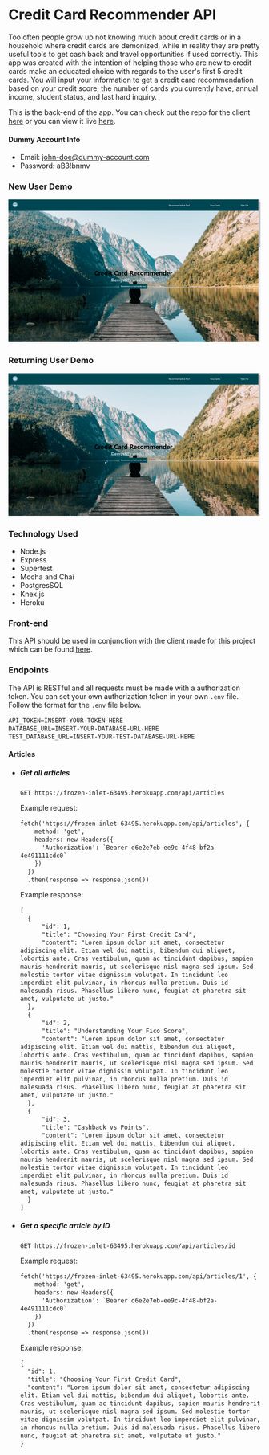 # Credit Card Recommender API

 Too often people grow up not knowing much about credit cards or in a household where credit cards are demonized, while in reality they are pretty useful tools to get cash back and travel opportunities if used correctly. This app was created with the intention of helping those who are new to credit cards make an educated choice with regards to the user's first 5 credit cards. You will input your information to get a credit card recommendation based on your credit score, the number of cards you currently have, annual income, student status, and last hard inquiry.

This is the back-end of the app. You can check out the repo for the client [here](https://github.com/Human437/credit-card-recommender) or you can view it live [here](https://credit-card-recommender.vercel.app/).

#### Dummy Account Info
- Email: john-doe@dummy-account.com
- Password: aB3!bnmv

### New User Demo
![](./gifsForReadMe/newUser.gif)

### Returning User Demo
![](./gifsForReadMe/returningUser.gif)

### Technology Used
- Node.js
- Express
- Supertest
- Mocha and Chai
- PostgresSQL
- Knex.js
- Heroku

### Front-end
This API should be used in conjunction with the client made for this project which can be found [here](https://github.com/Human437/credit-card-recommender).

### Endpoints

The API is RESTful and all requests must be made with a authorization token. You can set your own authorization token in your own `.env` file. Follow the format for the `.env` file below.
````
API_TOKEN=INSERT-YOUR-TOKEN-HERE
DATABASE_URL=INSERT-YOUR-DATABASE-URL-HERE
TEST_DATABASE_URL=INSERT-YOUR-TEST-DATABASE-URL-HERE
````

#### Articles
- ##### Get all articles
  ````
  GET https://frozen-inlet-63495.herokuapp.com/api/articles
  ````
  Example request:
  ````
  fetch('https://frozen-inlet-63495.herokuapp.com/api/articles', {
      method: 'get',
      headers: new Headers({
        'Authorization': `Bearer d6e2e7eb-ee9c-4f48-bf2a-4e491111cdc0`
      })
    })
    .then(response => response.json())
  ````
  Example response:
  ````
  [
    {
        "id": 1,
        "title": "Choosing Your First Credit Card",
        "content": "Lorem ipsum dolor sit amet, consectetur adipiscing elit. Etiam vel dui mattis, bibendum dui aliquet, lobortis ante. Cras vestibulum, quam ac tincidunt dapibus, sapien mauris hendrerit mauris, ut scelerisque nisl magna sed ipsum. Sed molestie tortor vitae dignissim volutpat. In tincidunt leo imperdiet elit pulvinar, in rhoncus nulla pretium. Duis id malesuada risus. Phasellus libero nunc, feugiat at pharetra sit amet, vulputate ut justo."
    },
    {
        "id": 2,
        "title": "Understanding Your Fico Score",
        "content": "Lorem ipsum dolor sit amet, consectetur adipiscing elit. Etiam vel dui mattis, bibendum dui aliquet, lobortis ante. Cras vestibulum, quam ac tincidunt dapibus, sapien mauris hendrerit mauris, ut scelerisque nisl magna sed ipsum. Sed molestie tortor vitae dignissim volutpat. In tincidunt leo imperdiet elit pulvinar, in rhoncus nulla pretium. Duis id malesuada risus. Phasellus libero nunc, feugiat at pharetra sit amet, vulputate ut justo."
    },
    {
        "id": 3,
        "title": "Cashback vs Points",
        "content": "Lorem ipsum dolor sit amet, consectetur adipiscing elit. Etiam vel dui mattis, bibendum dui aliquet, lobortis ante. Cras vestibulum, quam ac tincidunt dapibus, sapien mauris hendrerit mauris, ut scelerisque nisl magna sed ipsum. Sed molestie tortor vitae dignissim volutpat. In tincidunt leo imperdiet elit pulvinar, in rhoncus nulla pretium. Duis id malesuada risus. Phasellus libero nunc, feugiat at pharetra sit amet, vulputate ut justo."
    }
  ]
  ````
- ##### Get a specific article by ID
  ````
  GET https://frozen-inlet-63495.herokuapp.com/api/articles/id
  ````
  Example request:
  ````
  fetch('https://frozen-inlet-63495.herokuapp.com/api/articles/1', {
      method: 'get',
      headers: new Headers({
        'Authorization': `Bearer d6e2e7eb-ee9c-4f48-bf2a-4e491111cdc0`
      })
    })
    .then(response => response.json())
  ````
  Example response:
  ````
  {
    "id": 1,
    "title": "Choosing Your First Credit Card",
    "content": "Lorem ipsum dolor sit amet, consectetur adipiscing elit. Etiam vel dui mattis, bibendum dui aliquet, lobortis ante. Cras vestibulum, quam ac tincidunt dapibus, sapien mauris hendrerit mauris, ut scelerisque nisl magna sed ipsum. Sed molestie tortor vitae dignissim volutpat. In tincidunt leo imperdiet elit pulvinar, in rhoncus nulla pretium. Duis id malesuada risus. Phasellus libero nunc, feugiat at pharetra sit amet, vulputate ut justo."
  }
  ````